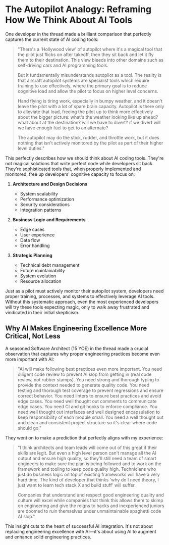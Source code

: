 # The Autopilot Analogy: Reframing How We Think About AI Tools

One developer in the thread made a brilliant comparison that perfectly captures the current state of AI coding tools:

> "There's a 'Hollywood view' of autopilot where it's a magical tool that the pilot just flicks on after takeoff, then they sit back and let it fly them to their destination. This view bleeds into other domains such as self-driving cars and AI programming tools.
>
> But it fundamentally misunderstands autopilot as a tool. The reality is that aircraft autopilot systems are specialist tools which require training to use effectively, where the primary goal is to reduce cognitive load and allow the pilot to focus on higher level concerns.
>
> Hand flying is tiring work, especially in bumpy weather, and it doesn't leave the pilot with a lot of spare brain capacity. Autopilot is there only to alleviate that load, freeing the pilot up to think more effectively about the bigger picture: what's the weather looking like up ahead? what about at the destination? will we have to divert? if we divert will we have enough fuel to get to an alternate?
>
> The autopilot may do the stick, rudder, and throttle work, but it does nothing that isn't actively monitored by the pilot as part of their higher level duties."

This perfectly describes how we should think about AI coding tools. They're not magical solutions that write perfect code while developers sit back. They're sophisticated tools that, when properly implemented and monitored, free up developers' cognitive capacity to focus on:

1. **Architecture and Design Decisions**
   - System scalability
   - Performance optimization
   - Security considerations
   - Integration patterns

2. **Business Logic and Requirements**
   - Edge cases
   - User experience
   - Data flow
   - Error handling

3. **Strategic Planning**
   - Technical debt management
   - Future maintainability
   - System evolution
   - Resource allocation

Just as a pilot must actively monitor their autopilot system, developers need proper training, processes, and systems to effectively leverage AI tools. Without this systematic approach, even the most experienced developers will try these tools expecting magic, only to walk away frustrated and vindicated in their initial skepticism.

## Why AI Makes Engineering Excellence More Critical, Not Less

A seasoned Software Architect (15 YOE) in the thread made a crucial observation that captures why proper engineering practices become even more important with AI:

> "AI will make following best practices even more important. You need diligent code review to prevent AI slop from getting in (real code review, not rubber stamps). You need strong and thorough typing to provide the context needed to generate quality code. You need testing and thorough test coverage to prevent regressions and ensure correct behavior. You need linters to ensure best practices and avoid edge cases. You need well thought out comments to communicate edge cases. You need CI and git hooks to enforce compliance. You need well thought out interfaces and well designed encapsulation to keep responsibility of each module small. You need a well thought out and clean and consistent project structure so it's clear where code should go."

They went on to make a prediction that perfectly aligns with my experience:

> "I think architects and team leads will come out of this great if their skills are legit. But even a high level person can't manage all the AI output and ensure high quality, so they'll still need a team of smart engineers to make sure the plan is being followed and to work on the framework and tooling to keep code quality high. Technicians who just do business logic on top of existing frameworks will have a very hard time. The kind of developer that thinks 'why do I need theory, I just want to learn tech stack X and build stuff' will suffer.
>
> Companies that understand and respect good engineering quality and culture will excel while companies that think this allows them to skimp on engineering and give the reigns to hacks and inexperienced juniors are doomed to ruin themselves under unmaintainable spaghetti code AI slop."

This insight cuts to the heart of successful AI integration. It's not about replacing engineering excellence with AI—it's about using AI to augment and enhance solid engineering practices. 